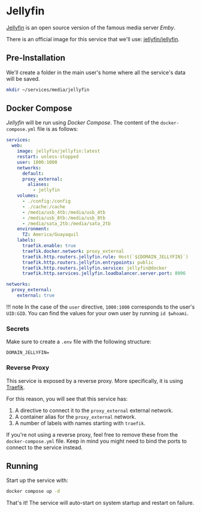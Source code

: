 # Jellyfin

[Jellyfin](https://jellyfin.org/) is an open source version of the famous media server *Emby*.

There is an official image for this service that we'll use: [jellyfin/jellyfin](https://hub.docker.com/r/jellyfin/jellyfin).

## Pre-Installation

We'll create a folder in the main user's home where all the service's data will be saved.

```bash
mkdir ~/services/media/jellyfin
```

## Docker Compose

*Jellyfin* will be run using *Docker Compose*. The content of the `docker-compose.yml` file is as follows:

```yaml
services:
  web:
    image: jellyfin/jellyfin:latest
    restart: unless-stopped
    user: 1000:1000
    networks:
      default:
      proxy_external:
        aliases:
          - jellyfin
    volumes:
      - ./config:/config
      - ./cache:/cache
      - /media/usb_4tb:/media/usb_4tb
      - /media/usb_8tb:/media/usb_8tb
      - /media/sata_2tb:/media/sata_2tb
    environment:
      TZ: America/Guayaquil
    labels:
      traefik.enable: true
      traefik.docker.network: proxy_external
      traefik.http.routers.jellyfin.rule: Host(`${DOMAIN_JELLYFIN}`)
      traefik.http.routers.jellyfin.entrypoints: public
      traefik.http.routers.jellyfin.service: jellyfin@docker
      traefik.http.services.jellyfin.loadbalancer.server.port: 8096

networks:
  proxy_external:
    external: true
```

!!! note
    In the case of the `user` directive, `1000:1000` corresponds to the user's `UID:GID`. You can find the values for your own user by running `id $whoami`.

### Secrets

Make sure to create a `.env` file with the following structure:

```text
DOMAIN_JELLYFIN=
```

### Reverse Proxy

This service is exposed by a reverse proxy. More specifically, it is using [Traefik](../networking/traefik.md).

For this reason, you will see that this service has:

1. A directive to connect it to the `proxy_external` external network.
2. A container alias for the `proxy_external` network.
3. A number of labels with names starting with `traefik`.

If you're not using a reverse proxy, feel free to remove these from the `docker-compose.yml` file.
Keep in mind you might need to bind the ports to connect to the service instead.

## Running

Start up the service with:

```bash
docker compose up -d
```

That's it! The service will auto-start on system startup and restart on failure.
